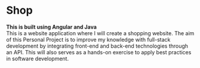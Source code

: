 # Shop
**This is built using Angular and Java**  
This is a website application where I will create a shopping website. The aim of this Personal Project is to improve my knowledge with full-stack development by integrating front-end and back-end technologies through an API. This will also serves as a hands-on exercise to apply best practices in software development.
